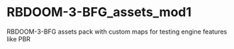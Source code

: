 # RBDOOM-3-BFG_assets_mod1
RBDOOM-3-BFG assets pack with custom maps for testing engine features like PBR
